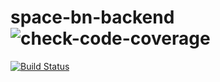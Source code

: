 # space-bn-backend![check-code-coverage](https://img.shields.io/badge/space--bn-backend-yellowgreen)

[![Build Status](https://travis-ci.org/atlp-rwanda/space-bn-backend.svg?branch=develop)](https://travis-ci.org/atlp-rwanda/space-bn-backend)

